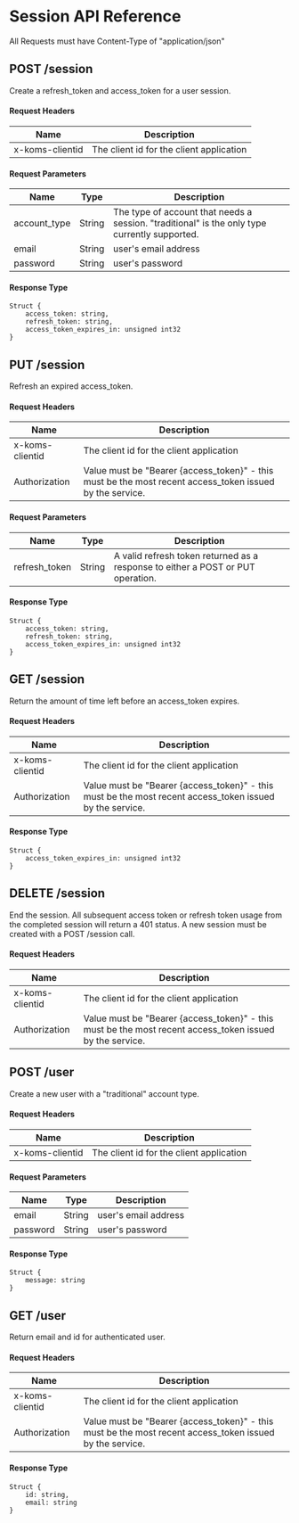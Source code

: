 # Session API Reference
All Requests must have Content-Type of "application/json"

## POST /session
Create a refresh_token and access_token for a user session.

#### Request Headers

| Name  | Description |
| ------------- | ------------- |
| x-koms-clientid  | The client id for the client application  |

#### Request Parameters

| Name  | Type | Description |
| ------------- | ------------- | ------------- |
| account_type | String | The type of account that needs a session. "traditional" is the only type currently supported. |
| email | String | user's email address |
| password | String | user's password |

#### Response Type
```
Struct {
    access_token: string,
    refresh_token: string,
    access_token_expires_in: unsigned int32
}
```

## PUT /session
Refresh an expired access_token.

#### Request Headers

| Name  | Description |
| ------------- | ------------- |
| x-koms-clientid  | The client id for the client application  |
| Authorization | Value must be "Bearer {access_token}" - this must be the most recent access_token issued by the service. |

#### Request Parameters

| Name  | Type | Description |
| ------------- | ------------- | ------------- |
| refresh_token | String | A valid refresh token returned as a response to either a POST or PUT operation. |

#### Response Type
```
Struct {
    access_token: string,
    refresh_token: string,
    access_token_expires_in: unsigned int32
}
```

## GET /session
Return the amount of time left before an access_token expires.

#### Request Headers

| Name  | Description |
| ------------- | ------------- |
| x-koms-clientid  | The client id for the client application  |
| Authorization | Value must be "Bearer {access_token}" - this must be the most recent access_token issued by the service. |

#### Response Type
```
Struct {
    access_token_expires_in: unsigned int32
}
```

## DELETE /session
End the session. All subsequent access token or refresh token usage from the completed session will return a 401 status. A new session must be created with a POST /session call.

#### Request Headers

| Name  | Description |
| ------------- | ------------- |
| x-koms-clientid  | The client id for the client application  |
| Authorization | Value must be "Bearer {access_token}" - this must be the most recent access_token issued by the service. |

## POST /user
Create a new user with a "traditional" account type.

#### Request Headers

| Name  | Description |
| ------------- | ------------- |
| x-koms-clientid  | The client id for the client application  |

#### Request Parameters

| Name  | Type | Description |
| ------------- | ------------- | ------------- |
| email | String | user's email address |
| password | String | user's password |

#### Response Type
```
Struct {
    message: string
}
```

## GET /user
Return email and id for authenticated user.

#### Request Headers

| Name  | Description |
| ------------- | ------------- |
| x-koms-clientid  | The client id for the client application  |
| Authorization | Value must be "Bearer {access_token}" - this must be the most recent access_token issued by the service. |

#### Response Type
```
Struct {
    id: string,
    email: string
}
```
